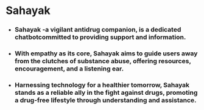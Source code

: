 # Sahayak
- ### Sahayak -a vigilant antidrug companion, is a dedicated chatbotcommitted to providing support and information.
- ### With empathy as its core, Sahayak aims to guide users away from the clutches of substance abuse, offering resources, encouragement, and a listening ear. 
- ### Harnessing technology for a healthier tomorrow, Sahayak stands as a reliable ally in the fight against drugs, promoting a drug-free lifestyle through understanding and assistance.
